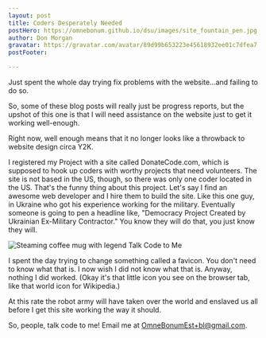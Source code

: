```yaml
---
layout: post
title: Coders Desperately Needed
postHero: https://omnebonum.github.io/dsu/images/site_fountain_pen.jpg
author: Don Morgan
gravatar: https://gravatar.com/avatar/89d99b653223e45618932ee01c7dfea7
postFooter:

---
```

Just spent the whole day trying fix problems with the website...and failing to do so.  

So, some of these blog posts will really just be progress reports, but the upshot of
this one is that I will need assistance on the website just to get it working well-enough.  

Right now, well enough means that it no longer looks like a throwback to website design
circa Y2K.  

I registered my Project with a site called DonateCode.com, which is supposed to hook up coders
with worthy projects that need volunteers.  The site is not based in the US, though,
so there was only one coder located in the US.  That's the funny thing about this project.
Let's say I find an awesome web developer and I hire them to build the site.  Like this
one guy, in Ukraine who got his experience working for the military.  Eventually someone
is going to pen a headline like, "Democracy Project Created by Ukrainian Ex-Military
Contractor."  You know they will do that, you just know they will.  

<img class="pull-left" style="max-width: 400px; height: auto;" src="https://omnebonum.github.io/dsu/images/site_talk_code_mug.jpg"
alt="Steaming coffee mug with legend Talk Code to Me">

I spent the day trying to change something called a favicon.  You don't need to know what
that is.  I now wish I did not know what that is.  Anyway, nothing I did worked.  (Okay
  it's that little icon you see on the browser tab, like that world icon for Wikipedia.)

At this rate the robot army will have taken over the world and enslaved us all before I
get this site working the way it should.

So, people, talk code to me! Email me at OmneBonumEst+bl@gmail.com.
